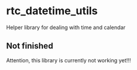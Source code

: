 # rtc_datetime_utils
Helper library for dealing with time and calendar
## Not finished
Attention, this library is currently not working yet!!!
